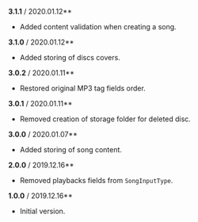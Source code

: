 ﻿**3.1.1** / 2020.01.12**
* Added content validation when creating a song.

**3.1.0** / 2020.01.12**
* Added storing of discs covers.

**3.0.2** / 2020.01.11**
* Restored original MP3 tag fields order.

**3.0.1** / 2020.01.11**
* Removed creation of storage folder for deleted disc.

**3.0.0** / 2020.01.07**
* Added storing of song content.

**2.0.0** / 2019.12.16**
* Removed playbacks fields from `SongInputType`.

**1.0.0** / 2019.12.16**
* Initial version.
